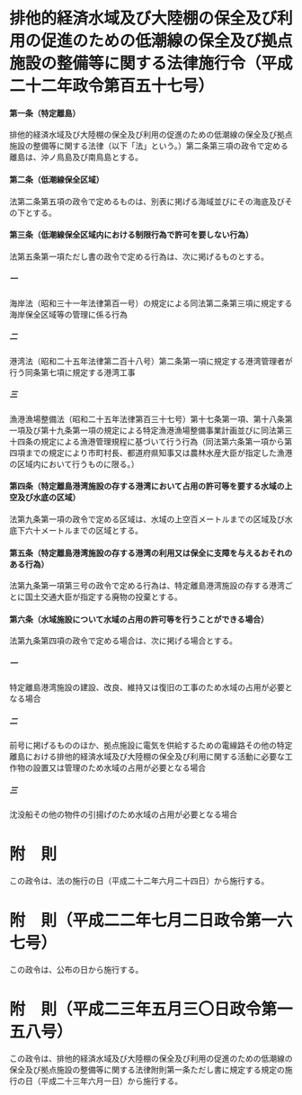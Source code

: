 # 排他的経済水域及び大陸棚の保全及び利用の促進のための低潮線の保全及び拠点施設の整備等に関する法律施行令（平成二十二年政令第百五十七号）
#### 第一条（特定離島）
排他的経済水域及び大陸棚の保全及び利用の促進のための低潮線の保全及び拠点施設の整備等に関する法律（以下「法」という。）第二条第三項の政令で定める離島は、沖ノ鳥島及び南鳥島とする。
#### 第二条（低潮線保全区域）
法第二条第五項の政令で定めるものは、別表に掲げる海域並びにその海底及びその下とする。
#### 第三条（低潮線保全区域内における制限行為で許可を要しない行為）
法第五条第一項ただし書の政令で定める行為は、次に掲げるものとする。
##### 一
海岸法（昭和三十一年法律第百一号）の規定による同法第二条第三項に規定する海岸保全区域等の管理に係る行為
##### 二
港湾法（昭和二十五年法律第二百十八号）第二条第一項に規定する港湾管理者が行う同条第七項に規定する港湾工事
##### 三
漁港漁場整備法（昭和二十五年法律第百三十七号）第十七条第一項、第十八条第一項及び第十九条第一項の規定による特定漁港漁場整備事業計画並びに同法第三十四条の規定による漁港管理規程に基づいて行う行為（同法第六条第一項から第四項までの規定により市町村長、都道府県知事又は農林水産大臣が指定した漁港の区域内において行うものに限る。）
#### 第四条（特定離島港湾施設の存する港湾において占用の許可等を要する水域の上空及び水底の区域）
法第九条第一項の政令で定める区域は、水域の上空百メートルまでの区域及び水底下六十メートルまでの区域とする。
#### 第五条（特定離島港湾施設の存する港湾の利用又は保全に支障を与えるおそれのある行為）
法第九条第一項第三号の政令で定める行為は、特定離島港湾施設の存する港湾ごとに国土交通大臣が指定する廃物の投棄とする。
#### 第六条（水域施設について水域の占用の許可等を行うことができる場合）
法第九条第四項の政令で定める場合は、次に掲げる場合とする。
##### 一
特定離島港湾施設の建設、改良、維持又は復旧の工事のため水域の占用が必要となる場合
##### 二
前号に掲げるもののほか、拠点施設に電気を供給するための電線路その他の特定離島における排他的経済水域及び大陸棚の保全及び利用に関する活動に必要な工作物の設置又は管理のため水域の占用が必要となる場合
##### 三
沈没船その他の物件の引揚げのため水域の占用が必要となる場合
# 附　則
この政令は、法の施行の日（平成二十二年六月二十四日）から施行する。
# 附　則（平成二二年七月二日政令第一六七号）
この政令は、公布の日から施行する。
# 附　則（平成二三年五月三〇日政令第一五八号）
この政令は、排他的経済水域及び大陸棚の保全及び利用の促進のための低潮線の保全及び拠点施設の整備等に関する法律附則第一条ただし書に規定する規定の施行の日（平成二十三年六月一日）から施行する。
